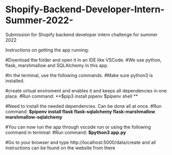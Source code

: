 # Shopify-Backend-Developer-Intern-Summer-2022-
Submission for Shopify backend developer intern challenge for summer 2022

Instructions on getting the app running:

#Download the folder and open it in an IDE like VSCode.
#We use python, flask, marshmallow and SQLAlchemy in this app. 

#In the terminal, use the following commands.
#Make sure python3 is installed.

#create virtual enviroment and enables it and keeps all dependencies in one place.
#Run command:
**$pip3 install pipenv
$pipenv shell **

#Need to install the needed dependencies. Can be done all at once.
#Run command:
**$pipenv install flask flask-sqlalchemy flask-marshmallow marshmallow-sqlalchemy**

#You can now run the app through vscode run or using the following command in terminal:
#Run command:
**$python3 app.py**

#Go to your browser and type http://localhost:5000/data/create and all instructions can be found on the website from there
